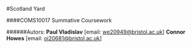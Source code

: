 #Scotland Yard

####COMS10017 Summative Coursework

















######Autors:
**Paul Vladislav**	[email: we20949@bristol.ac.uk]
**Connor Howes**	[email: oi20681@bristol.ac.uk]
